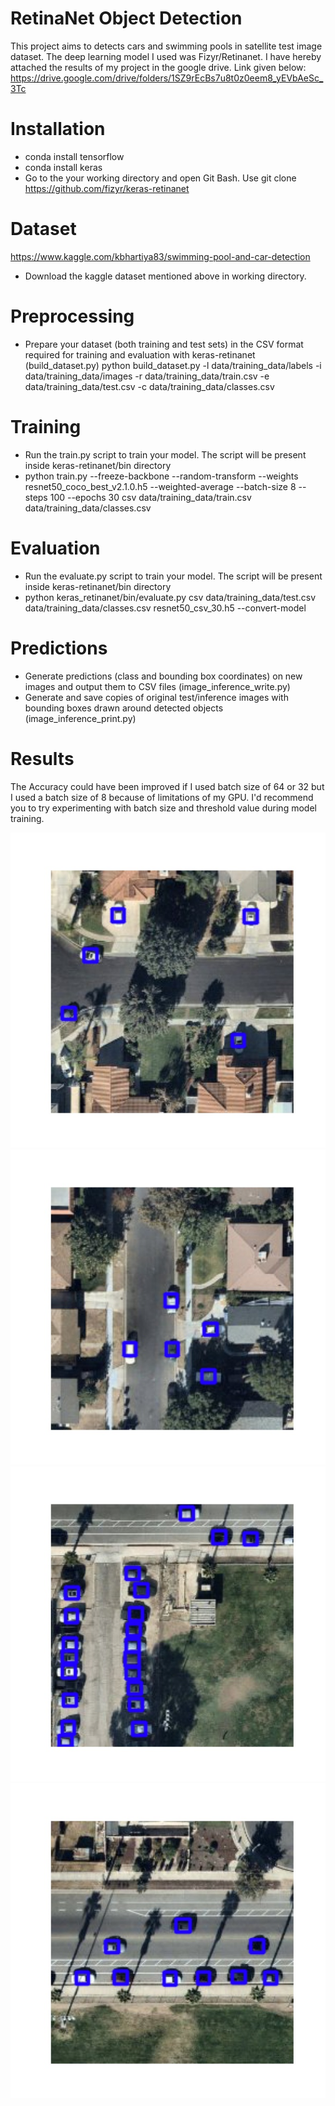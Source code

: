 # RetinaNet Object Detection
This project aims to detects cars and swimming pools in satellite test image dataset. The deep learning model I used was Fizyr/Retinanet. I have hereby attached the results of my project in the google drive. Link given below:
https://drive.google.com/drive/folders/1SZ9rEcBs7u8t0z0eem8_yEVbAeSc_3Tc

# Installation
* conda install tensorflow
* conda install keras
* Go to the your working directory and open Git Bash. Use git clone https://github.com/fizyr/keras-retinanet

# Dataset
https://www.kaggle.com/kbhartiya83/swimming-pool-and-car-detection
* Download the kaggle dataset mentioned above in working directory.

# Preprocessing
* Prepare your dataset (both training and test sets) in the CSV format required for training and evaluation with keras-retinanet (build_dataset.py)
python build_dataset.py -l data/training_data/labels -i data/training_data/images -r data/training_data/train.csv -e data/training_data/test.csv -c data/training_data/classes.csv

# Training
* Run the train.py script to train your model. The script will be present inside keras-retinanet/bin directory
* python train.py --freeze-backbone --random-transform --weights resnet50_coco_best_v2.1.0.h5 --weighted-average --batch-size 8 --steps 100 --epochs 30 csv data/training_data/train.csv data/training_data/classes.csv

# Evaluation 
* Run the evaluate.py script to train your model. The script will be present inside keras-retinanet/bin directory
* python keras_retinanet/bin/evaluate.py csv data/training_data/test.csv data/training_data/classes.csv resnet50_csv_30.h5 --convert-model

# Predictions
* Generate predictions (class and bounding box coordinates) on new images and output them to CSV files (image_inference_write.py)
* Generate and save copies of original test/inference images with bounding boxes drawn around detected objects (image_inference_print.py)

# Results
The Accuracy could have been improved if I used batch size of 64 or 32 but I used a batch size of 8 because of limitations of my GPU. I'd recommend you to try experimenting with batch size and threshold value during model training.

![alt text](https://github.com/AdhaarSharma/CarAndSwimmingPoolDetectionUsingSatelliteImageDataset/blob/main/images/bb_000000224.jpg)
![alt text](https://github.com/AdhaarSharma/CarAndSwimmingPoolDetectionUsingSatelliteImageDataset/blob/main/images/bb_000000382.jpg)
![alt text](https://github.com/AdhaarSharma/CarAndSwimmingPoolDetectionUsingSatelliteImageDataset/blob/main/images/bb_000000992.jpg)
![alt text](https://github.com/AdhaarSharma/CarAndSwimmingPoolDetectionUsingSatelliteImageDataset/blob/main/images/bb_000000978.jpg)
